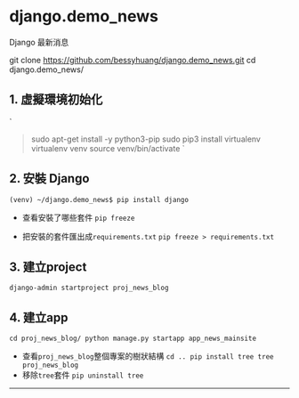 # django.demo_news
Django 最新消息

git clone https://github.com/bessyhuang/django.demo_news.git
cd django.demo_news/

## 1. 虛擬環境初始化

`
> sudo apt-get install -y python3-pip
> sudo pip3 install virtualenv
> virtualenv venv
> source venv/bin/activate
`
## 2. 安裝 Django

`
(venv) ~/django.demo_news$ pip install django
`

* 查看安裝了哪些套件
`
pip freeze
`

* 把安裝的套件匯出成`requirements.txt`
`
pip freeze > requirements.txt
`

## 3. 建立project

`
django-admin startproject proj_news_blog
`

## 4. 建立app

`
cd proj_news_blog/
python manage.py startapp app_news_mainsite
`

* 查看`proj_news_blog`整個專案的樹狀結構
`
cd ..
pip install tree
tree proj_news_blog
`
* 移除`tree`套件
`
pip uninstall tree
`
---
